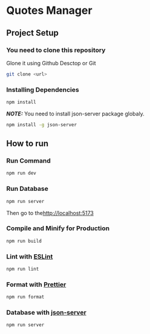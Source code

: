 # Quotes Manager

## Project Setup

###  You need to clone this repository
 Glone it using Github Desctop or Git
```sh
git clone <url>
```

### Installing Dependencies

```sh
npm install
```

**_NOTE:_**  You need to install json-server package globaly.
```sh
npm install -g json-server
```


## How to run


### Run Command

```sh
npm run dev
```
### Run Database

```sh
npm run server
```
<p>Then go to the<a href='http://localhost:5173'>http://localhost:5173</a></p>

### Compile and Minify for Production

```sh
npm run build
```

### Lint with [ESLint](https://eslint.org/)

```sh
npm run lint
```

### Format with [Prettier](https://prettier.io/)

```sh
npm run format
```

### Database with [json-server](https://egghead.io/lessons/javascript-creating-demo-apis-with-json-server)

```sh
npm run server
```

